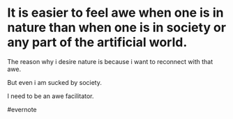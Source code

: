 # It is easier to feel awe when one is in nature than when one is in society or any part of the artificial world.

The reason why i desire nature is because i want to reconnect with that awe.

But even i am sucked by society.

I need to be an awe facilitator.

\#evernote

